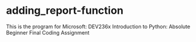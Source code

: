# adding_report-function
This is the program for Microsoft: DEV236x  Introduction to Python: Absolute Beginner Final Coding Assignment
